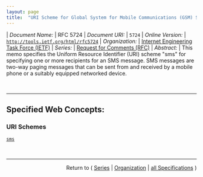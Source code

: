 ```yaml
---
layout: page
title:  "URI Scheme for Global System for Mobile Communications (GSM) Short Message Service (SMS)"
---
```


| *Document Name:* | RFC 5724
| *Document URI:* | `5724`
| *Online Version:* | [`http://tools.ietf.org/html/rfc5724`](http://tools.ietf.org/html/rfc5724)
| *Organization:* | [Internet Engineering Task Force (IETF)](..  "List of specification series by this organization")
| *Series:* | [Request for Comments (RFC)](.  "List of specifications in this series")
| *Abstract:* | This memo specifies the Uniform Resource Identifier (URI) scheme "sms" for specifying one or more recipients for an SMS message. SMS messages are two-way paging messages that can be sent from and received by a mobile phone or a suitably equipped networked device.

<br/>
<hr/>

## Specified Web Concepts:

### URI Schemes

[`sms`](/concepts/uri-scheme/sms "This URI scheme provides information that can be used for sending SMS message(s) to specified recipient(s). The functionality is comparable to that of the &#34;mailto&#34; URI, which can also be used with a comma-separated list of email addresses.")



<br/>
<hr/>

<p style="text-align: right">Return to ( <a href="./">Series</a> | <a href="../">Organization</a> | <a href="../../">all Specifications</a> )</p>